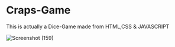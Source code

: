 # Craps-Game
This is actually a Dice-Game made from HTML,CSS &amp; JAVASCRIPT


![Screenshot (159)](https://user-images.githubusercontent.com/77768153/118504394-16ec1b80-b749-11eb-95c5-2d6db7365f0b.png)
